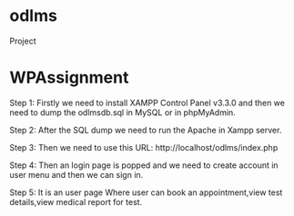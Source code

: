 # odlms
Project
# WPAssignment

Step 1:
Firstly we need to install XAMPP Control Panel v3.3.0  and then we need to dump the odlmsdb.sql in MySQL or in phpMyAdmin.

Step 2:
After the SQL dump we need to run the Apache in Xampp server.

Step 3:
Then we need to use this URL: http://localhost/odlms/index.php

Step 4:
Then an login page is popped and we need to create account in user menu and then we can sign in.

Step 5:
It is an user page Where user can book an appointment,view test details,view medical report for test.
